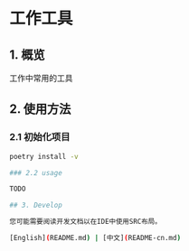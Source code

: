 # 工作工具

## 1. 概览

工作中常用的工具

## 2. 使用方法

### 2.1 初始化项目

```bash
poetry install -v

### 2.2 usage

TODO

## 3. Develop

您可能需要阅读开发文档以在IDE中使用SRC布局。

[English](README.md) | [中文](README-cn.md)